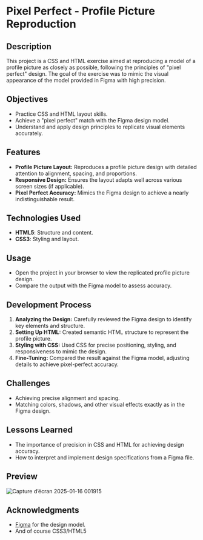 # Pixel Perfect - Profile Picture Reproduction

## Description
This project is a CSS and HTML exercise aimed at reproducing a model of a profile picture as closely as possible, following the principles of "pixel perfect" design. The goal of the exercise was to mimic the visual appearance of the model provided in Figma with high precision.

## Objectives
- Practice CSS and HTML layout skills.
- Achieve a "pixel perfect" match with the Figma design model.
- Understand and apply design principles to replicate visual elements accurately.

## Features
- **Profile Picture Layout:** Reproduces a profile picture design with detailed attention to alignment, spacing, and proportions.
- **Responsive Design:** Ensures the layout adapts well across various screen sizes (if applicable).
- **Pixel Perfect Accuracy:** Mimics the Figma design to achieve a nearly indistinguishable result.

## Technologies Used
- **HTML5**: Structure and content.
- **CSS3**: Styling and layout.

## Usage
- Open the project in your browser to view the replicated profile picture design.
- Compare the output with the Figma model to assess accuracy.

## Development Process
1. **Analyzing the Design:** Carefully reviewed the Figma design to identify key elements and structure.
2. **Setting Up HTML:** Created semantic HTML structure to represent the profile picture.
3. **Styling with CSS:** Used CSS for precise positioning, styling, and responsiveness to mimic the design.
4. **Fine-Tuning:** Compared the result against the Figma model, adjusting details to achieve pixel-perfect accuracy.

## Challenges
- Achieving precise alignment and spacing.
- Matching colors, shadows, and other visual effects exactly as in the Figma design.

## Lessons Learned
- The importance of precision in CSS and HTML for achieving design accuracy.
- How to interpret and implement design specifications from a Figma file.

## Preview
![Capture d’écran 2025-01-16 001915](https://github.com/user-attachments/assets/d8c492f2-5af6-4f00-be13-14b60506e0ba)


## Acknowledgments
- [Figma](https://www.figma.com) for the design model.
- And of course CSS3/HTML5

